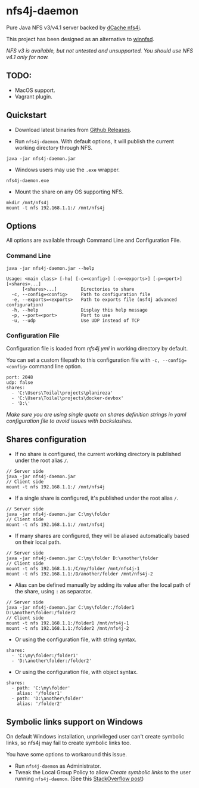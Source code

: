 # nfs4j-daemon

Pure Java NFS v3/v4.1 server backed by [dCache nfs4j](https://github.com/dCache/nfs4j).

This project has been designed as an alternative to [winnfsd](https://github.com/winnfsd/winnfsd).

*NFS v3 is available, but not untested and unsupported. You should use NFS v4.1 only for now.*

## TODO:

- MacOS support.
- Vagrant plugin.

## Quickstart

- Download latest binaries from [Github Releases](https://github.com/Toilal/nfs4j-daemon/releases).

- Run `nfs4j-daemon`. With default options, it will publish the current working directory through NFS.

```
java -jar nfs4j-daemon.jar
```

- Windows users may use the `.exe` wrapper.

```
nfs4j-daemon.exe
```

- Mount the share on any OS supporting NFS.

```
mkdir /mnt/nfs4j
mount -t nfs 192.168.1.1:/ /mnt/nfs4j
```

## Options

All options are available through Command Line and Configuration File.

### Command Line

```
java -jar nfs4j-daemon.jar --help
```

```
Usage: <main class> [-hu] [-c=<config>] [-e=<exports>] [-p=<port>] [<shares>...]
      [<shares>...]         Directories to share
  -c, --config=<config>     Path to configuration file
  -e, --exports=<exports>   Path to exports file (nsf4j advanced configuration)
  -h, --help                Display this help message
  -p, --port=<port>         Port to use
  -u, --udp                 Use UDP instead of TCP
```

### Configuration File

Configuration file is loaded from *nfs4j.yml* in working directory by default.

You can set a custom filepath to this configuration file with `-c, --config=<config>` command line option.
```
port: 2048
udp: false
shares:
  - 'C:\Users\Toilal\projects\planireza'
  - 'C:\Users\Toilal\projects\docker-devbox'
  - 'D:\'
```

*Make sure you are using single quote on shares definition strings in yaml configuration file to avoid issues 
with backslashes.*

## Shares configuration

- If no share is configured, the current working directory is published under the root alias ```/```.

```
// Server side
java -jar nfs4j-daemon.jar
// Client side
mount -t nfs 192.168.1.1:/ /mnt/nfs4j
```

- If a single share is configured, it's published under the root alias ```/```.

```
// Server side
java -jar nfs4j-daemon.jar C:\my\folder
// Client side
mount -t nfs 192.168.1.1:/ /mnt/nfs4j
```

- If many shares are configured, they will be aliased automatically based on their local path.

```
// Server side
java -jar nfs4j-daemon.jar C:\my\folder D:\another\folder
// Client side
mount -t nfs 192.168.1.1:/C/my/folder /mnt/nfs4j-1
mount -t nfs 192.168.1.1:/D/another/folder /mnt/nfs4j-2
```

- Alias can be defined manually by adding its value after the local path of the share, using 
```:``` as separator.

```
// Server side
java -jar nfs4j-daemon.jar C:\my\folder:/folder1 D:\another\folder:/folder2
// Client side
mount -t nfs 192.168.1.1:/folder1 /mnt/nfs4j-1
mount -t nfs 192.168.1.1:/folder2 /mnt/nfs4j-2
```

- Or using the configuration file, with string syntax.

```
shares:
  - 'C:\my\folder:/folder1'
  - 'D:\another\folder:/folder2'
```

- Or using the configuration file, with object syntax.

```
shares:
  - path: 'C:\my\folder'
    alias: '/folder1'
  - path: 'D:\another\folder'
    alias: '/folder2'
```

## Symbolic links support on Windows

On default Windows installation, unprivileged user can't create symbolic links, so nfs4j may fail to create symbolic 
links too.

You have some options to workaround this issue.

- Run `nfs4j-daemon` as Administrator.
- Tweak the Local Group Policy to allow *Create symbolic links* to the user running `nfs4j-daemon`. (See this [StackOverflow post](https://superuser.com/questions/104845/permission-to-make-symbolic-links-in-windows-7#answer-105381))

